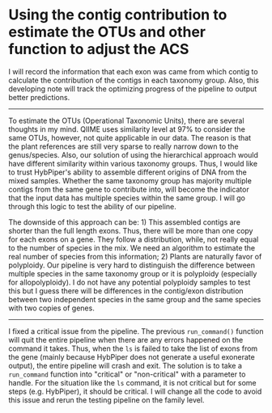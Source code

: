# Using the contig contribution to estimate the OTUs and other function to adjust the ACS

I will record the information that each exon was came from which contig to calculate the contribution of the contigs in each taxonomy group. Also, this developing note will track the optimizing progress of the pipeline to output better predictions.

---

To estimate the OTUs (Operational Taxonomic Units), there are several thoughts in my mind. QIIME uses similarity level at 97% to consider the same OTUs, however, not quite applicable in our data. The reason is that the plant references are still very sparse to really narrow down to the genus/species. Also, our solution of using the hierarchical approach would have different similarity within various taxonomy groups. Thus, I would like to trust HybPiper's ability to assemble different origins of DNA from the mixed samples. Whether the same taxonomy group has majority multiple contigs from the same gene to contribute into, will become the indicator that the input data has multiple species within the same group. I will go through this logic to test the ability of our pipeline.

The downside of this approach can be: 1) This assembled contigs are shorter than the full length exons. Thus, there will be more than one copy for each exons on a gene. They follow a distribution, while, not really equal to the number of species in the mix. We need an algorithm to estimate the real number of species from this information; 2) Plants are naturally favor of polyploidy. Our pipeline is very hard to distinguish the difference between multiple species in the same taxonomy group or it is polyploidy (especially for allopolyploidy). I do not have any potential polyploidy samples to test this but I guess there will be differences in the contig/exon distribution between two independent species in the same group and the same species with two copies of genes.

---

I fixed a critical issue from the pipeline. The previous `run_command()` function will quit the entire pipeline when there are any errors happened on the command it takes. Thus, when the `ls` is failed to take the list of exons from the gene (mainly because HybPiper does not generate a useful exonerate output), the entire pipeline will crash and exit. The solution is to take a `run_command` function into "critical" or "non-critical" with a parameter to handle. For the situation like the `ls` command, it is not critical but for some steps (e.g. HybPiper), it should be critical. I will change all the code to avoid this issue and rerun the testing pipeline on the family level.
